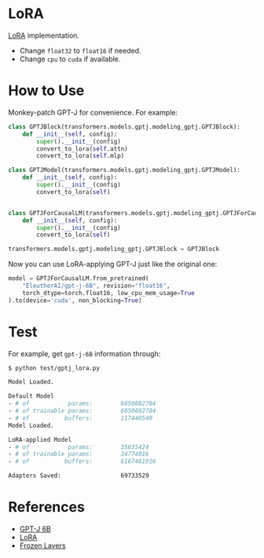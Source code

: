 # LoRA

[LoRA](https://github.com/microsoft/LoRA) implementation.

- Change `float32` to `float16` if needed.
- Change `cpu` to `cuda` if available.

# How to Use

Monkey-patch GPT-J for convenience. For example:

```python
class GPTJBlock(transformers.models.gptj.modeling_gptj.GPTJBlock):
    def __init__(self, config):
        super().__init__(config)
        convert_to_lora(self.attn)
        convert_to_lora(self.mlp)

class GPTJModel(transformers.models.gptj.modeling_gptj.GPTJModel):
    def __init__(self, config):
        super().__init__(config)
        convert_to_lora(self)


class GPTJForCausalLM(transformers.models.gptj.modeling_gptj.GPTJForCausalLM):
    def __init__(self, config):
        super().__init__(config)
        convert_to_lora(self)

transformers.models.gptj.modeling_gptj.GPTJBlock = GPTJBlock
```

Now you can use LoRA-applying GPT-J just like the original one:

```python
model = GPTJForCausalLM.from_pretrained(
    "EleutherAI/gpt-j-6B", revision="float16",
    torch_dtype=torch.float16, low_cpu_mem_usage=True
).to(device='cuda', non_blocking=True)
```

# Test

For example, get `gpt-j-6B` information through:

```bash
$ python test/gptj_lora.py

Model Loaded.

Default Model
- # of           params:        6050882784
- # of trainable params:        6050882784
- # of          buffers:        117440540
Model Loaded.

LoRA-applied Model
- # of           params:        35635424
- # of trainable params:        34774016
- # of          buffers:        6167461916

Adapters Saved:                 69733529
```

# References

- [GPT-J 6B](https://huggingface.co/EleutherAI/gpt-j-6B)
- [LoRA](https://github.com/microsoft/LoRA)
- [Frozen Layers](https://colab.research.google.com/drive/1ft6wQU0BhqG5PRlwgaZJv2VukKKjU4Es?usp=sharing#scrollTo=aIlHG9Wk0WaJ)
